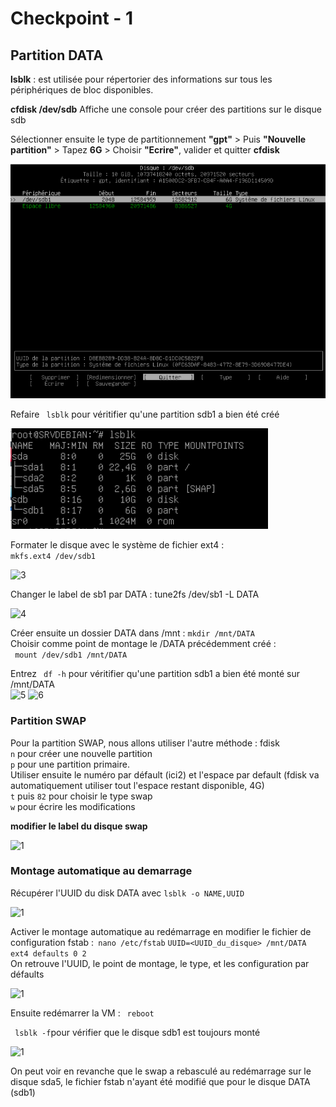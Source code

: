# Checkpoint - 1
## Partition DATA
 **lsblk** : est utilisée pour répertorier des informations sur tous les périphériques de bloc disponibles.

 **cfdisk /dev/sdb**
Affiche une console pour créer des partitions sur le disque sdb

Sélectionner ensuite le type de partitionnement **"gpt"** >
Puis **"Nouvelle partition"** >
Tapez **6G** >
Choisir **"Ecrire"**, valider et quitter **cfdisk**

![1](partiondata.png)

Refaire ``` lsblk``` pour véritifier qu'une partition sdb1 a bien été créé    

![2](lsblk.png)

Formater le disque avec le système de fichier ext4 :  
```mkfs.ext4 /dev/sdb1```   

![3](mkfs.ext4.png)

Changer le label de sb1 par DATA :
tune2fs /dev/sb1 -L DATA

![4](tune2fs.png)

Créer ensuite un dossier DATA dans /mnt : ```mkdir /mnt/DATA ```  
Choisir comme point de montage le /DATA précédemment créé :    
``` mount /dev/sdb1 /mnt/DATA```  

Entrez  ``` df -h``` pour véritifier qu'une partition sdb1 a bien été monté sur /mnt/DATA  
![5](montageDATA.png)
![6](mkfs.ext4.png)

### Partition SWAP

Pour la partition SWAP, nous allons utiliser l'autre méthode : fdisk  
`n` pour créer une nouvelle partition  
 `p` pour une partition primaire.  
Utiliser ensuite le numéro par défault (ici2) et l'espace par default (fdisk va automatiquement utiliser tout l'espace restant disponible, 4G)  
`t` puis `82` pour choisir le type swap  
`w` pour écrire les modifications  

**modifier le label du disque swap**

![1](partionswap.png)

### Montage automatique au demarrage
Récupérer l'UUID du disk DATA avec ```lsblk -o NAME,UUID```  

![1](modifswap.png)

Activer le montage automatique au redémarrage en modifier le fichier de configuration fstab :``` nano /etc/fstab```
`UUID=<UUID_du_disque> /mnt/DATA ext4 defaults 0 2`  
On retrouve l'UUID, le point de montage, le type, et les configuration par défaults  

![1]()

Ensuite redémarrer la VM : ``` reboot```  

``` lsblk -f```pour vérifier que le disque sdb1 est toujours monté

![1]()

On peut  voir en revanche que le swap a rebasculé au redémarrage sur le disque sda5, le fichier fstab n'ayant été modifié que pour le disque DATA (sdb1)
